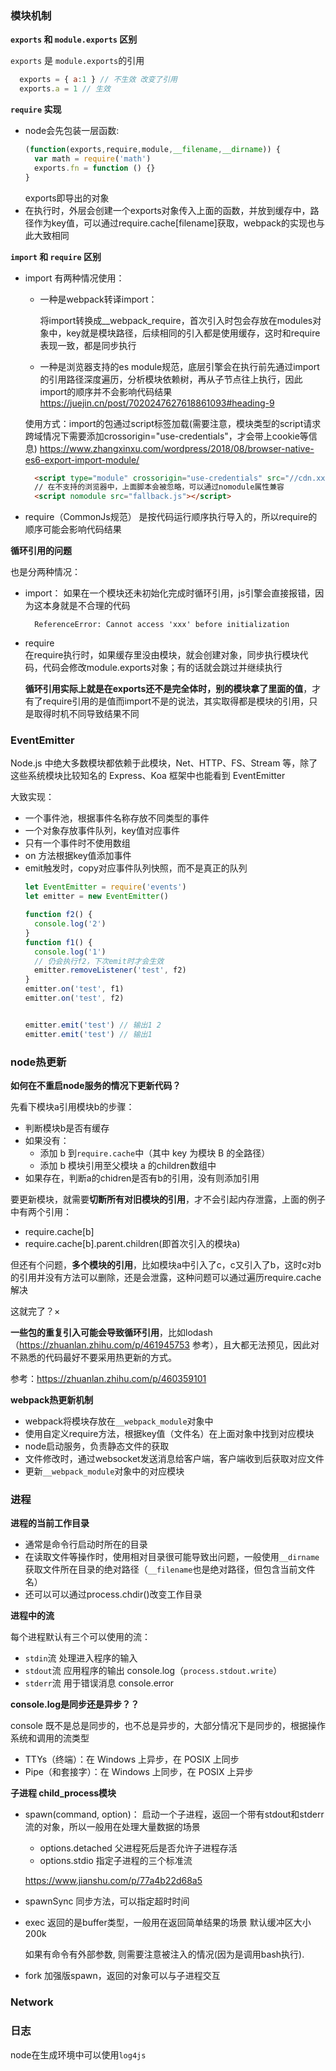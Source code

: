 ### 模块机制

**`exports` 和 `module.exports` 区别**

  `exports` 是 `module.exports`的引用
  ```javascript
    exports = { a:1 } // 不生效 改变了引用
    exports.a = 1 // 生效

  ```

**`require` 实现**
- node会先包装一层函数:
  ```javascript
  (function(exports,require,module,__filename,__dirname)) {
    var math = require('math')
    exports.fn = function () {}
  }
  ```
  exports即导出的对象
- 在执行时，外层会创建一个exports对象传入上面的函数，并放到缓存中，路径作为key值，可以通过require.cache[filename]获取，webpack的实现也与此大致相同

**`import` 和 `require` 区别**

- import 有两种情况使用：
  - 一种是webpack转译import：
    
    将import转换成__webpack_require，首次引入时包会存放在modules对象中，key就是模块路径，后续相同的引入都是使用缓存，这时和require表现一致，都是同步执行

  - 一种是浏览器支持的es module规范，底层引擎会在执行前先通过import的引用路径深度遍历，分析模块依赖树，再从子节点往上执行，因此import的顺序并不会影响代码结果
  https://juejin.cn/post/7020247627618861093#heading-9
  
  使用方式：import的包通过script标签加载(需要注意，模块类型的script请求跨域情况下需要添加crossorigin="use-credentials"，才会带上cookie等信息)
  https://www.zhangxinxu.com/wordpress/2018/08/browser-native-es6-export-import-module/
  ```html
    <script type="module" crossorigin="use-credentials" src="//cdn.xxx.com/.../1.mjs"></script>
    // 在不支持的浏览器中，上面脚本会被忽略，可以通过nomodule属性兼容
    <script nomodule src="fallback.js"></script>
  ```
- require（CommonJs规范） 是按代码运行顺序执行导入的，所以require的顺序可能会影响代码结果

**循环引用的问题**

也是分两种情况：
- import：
  如果在一个模块还未初始化完成时循环引用，js引擎会直接报错，因为这本身就是不合理的代码
  ```
    ReferenceError: Cannot access 'xxx' before initialization
  ```
- require    
  在require执行时，如果缓存里没由模块，就会创建对象，同步执行模块代码，代码会修改module.exports对象；有的话就会跳过并继续执行
  
  **循环引用实际上就是在exports还不是完全体时，别的模块拿了里面的值**，才有了require引用的是值而import不是的说法，其实取得都是模块的引用，只是取得时机不同导致结果不同
### EventEmitter
Node.js 中绝大多数模块都依赖于此模块，Net、HTTP、FS、Stream 等，除了这些系统模块比较知名的 Express、Koa 框架中也能看到 EventEmitter


大致实现：
- 一个事件池，根据事件名称存放不同类型的事件
- 一个对象存放事件队列，key值对应事件
- 只有一个事件时不使用数组
- on 方法根据key值添加事件
- emit触发时，copy对应事件队列快照，而不是真正的队列
  ```javascript
  let EventEmitter = require('events')
  let emitter = new EventEmitter()

  function f2() {
    console.log('2')
  }
  function f1() {
    console.log('1')
    // 仍会执行f2，下次emit时才会生效
    emitter.removeListener('test', f2)
  }
  emitter.on('test', f1)
  emitter.on('test', f2)


  emitter.emit('test') // 输出1 2
  emitter.emit('test') // 输出1
  ```

### node热更新
**如何在不重启node服务的情况下更新代码？**

先看下模块a引用模块b的步骤：
- 判断模块b是否有缓存
- 如果没有：
  - 添加 b 到`require.cache`中（其中 key 为模块 B 的全路径）
  - 添加 b 模块引用至父模块 a 的children数组中
- 如果存在，判断a的chidren是否有b的引用，没有则添加引用


要更新模块，就需要**切断所有对旧模块的引用**，才不会引起内存泄露，上面的例子中有两个引用：
- require.cache[b]
- require.cache[b].parent.children(即首次引入的模块a)

但还有个问题，**多个模块的引用**，比如模块a中引入了c，c又引入了b，这时c对b的引用并没有方法可以删除，还是会泄露，这种问题可以通过遍历require.cache解决

这就完了？×

**一些包的重复引入可能会导致循环引用**，比如lodash（https://zhuanlan.zhihu.com/p/461945753 参考），且大都无法预见，因此对不熟悉的代码最好不要采用热更新的方式。

参考：https://zhuanlan.zhihu.com/p/460359101

**webpack热更新机制**

- webpack将模块存放在`__webpack_module`对象中
- 使用自定义require方法，根据key值（文件名）在上面对象中找到对应模块
- node启动服务，负责静态文件的获取
- 文件修改时，通过websocket发送消息给客户端，客户端收到后获取对应文件
- 更新`__webpack_module`对象中的对应模块


### 进程

**进程的当前工作目录**

- 通常是命令行启动时所在的目录
- 在读取文件等操作时，使用相对目录很可能导致出问题，一般使用`__dirname`获取文件所在目录的绝对路径（`__filename`也是绝对路径，但包含当前文件名）
- 还可以可以通过process.chdir()改变工作目录

**进程中的流**

每个进程默认有三个可以使用的流：

- `stdin`流 处理进入程序的输入
- `stdout`流 应用程序的输出 console.log（`process.stdout.write`）
- `stderr`流 用于错误消息 console.error

**console.log是同步还是异步？？**

console 既不是总是同步的，也不总是异步的，大部分情况下是同步的，根据操作系统和调用的流类型
- TTYs（终端）：在 Windows 上异步，在 POSIX 上同步
- Pipe（和套接字）：在 Windows 上同步，在 POSIX 上异步

**子进程 child_process模块**

- spawn(command, option)：
  启动一个子进程，返回一个带有stdout和stderr流的对象，所以一般用在处理大量数据的场景
  - options.detached 父进程死后是否允许子进程存活
  - options.stdio 指定子进程的三个标准流

  https://www.jianshu.com/p/77a4b22d68a5

- spawnSync 同步方法，可以指定超时时间
- exec 返回的是buffer类型，一般用在返回简单结果的场景 默认缓冲区大小200k

  如果有命令有外部参数, 则需要注意被注入的情况(因为是调用bash执行).

- fork 加强版spawn，返回的对象可以与子进程交互


### Network


### 日志

node在生成环境中可以使用`log4js`
